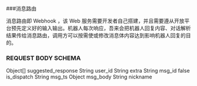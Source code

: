###消息路由

消息路由即 Webhook ，该 Web 服务需要开发者自己搭建，并且需要遵从开放平台预先定义好的输入输出。机器人每次响应，吾来会把机器人回复内容、对话解析结果传给消息路由，调用方可以按需使或修改消息体内容达到影响机器人回复的目的。


### REQUEST BODY SCHEMA
Object[] suggested_response 
String user_id
String extra
String msg_id
false is_dispatch
String msg_ts
Object msg_body
String nickname
